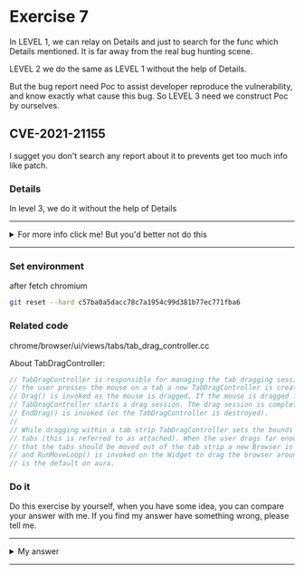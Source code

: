 # Exercise 7

In LEVEL 1, we can relay on Details and just to search for the func which Details mentioned. It is far away from the real bug hunting scene.

LEVEL 2 we do the same as LEVEL 1 without the help of Details.

But the bug report need Poc to assist developer reproduce the vulnerability, and know exactly what cause this bug. So LEVEL 3 need we construct Poc by ourselves.

## CVE-2021-21155
I sugget you don't search any report about it to prevents get too much info like patch.



### Details

In level 3, we do it without the help of Details


---------

<details>
  <summary>For more info click me! But you'd better not do this</summary>

  https://bugs.chromium.org/p/chromium/issues/detail?id=1175500

</details>

--------

### Set environment

after fetch chromium
```sh
git reset --hard c57ba0a5dacc78c7a1954c99d381b77ec771fba6
```



### Related code

chrome/browser/ui/views/tabs/tab_drag_controller.cc

About TabDragController:
```c++
// TabDragController is responsible for managing the tab dragging session. When
// the user presses the mouse on a tab a new TabDragController is created and
// Drag() is invoked as the mouse is dragged. If the mouse is dragged far enough
// TabDragController starts a drag session. The drag session is completed when
// EndDrag() is invoked (or the TabDragController is destroyed).
//
// While dragging within a tab strip TabDragController sets the bounds of the
// tabs (this is referred to as attached). When the user drags far enough such
// that the tabs should be moved out of the tab strip a new Browser is created
// and RunMoveLoop() is invoked on the Widget to drag the browser around. This
// is the default on aura.
```

### Do it
Do this exercise by yourself, when you have some idea, you can compare your answer with me. If you find my answer have something wrong, please tell me.


---------

<details>
  <summary>My answer</summary>


  ```c++
void TabDragController::RevertDragAt(size_t drag_index) {
  DCHECK_NE(current_state_, DragState::kNotStarted);
  DCHECK(source_context_);

  base::AutoReset<bool> setter(&is_mutating_, true);
  TabDragData* data = &(drag_data_[drag_index]);
  int target_index = data->source_model_index;
  if (attached_context_) {
    int index = attached_context_->GetTabStripModel()->GetIndexOfWebContents(
        data->contents);
    if (attached_context_ != source_context_) {
      // The Tab was inserted into another TabDragContext. We need to
      // put it back into the original one.
      std::unique_ptr<content::WebContents> detached_web_contents =
          attached_context_->GetTabStripModel()->DetachWebContentsAt(index);
      // TODO(beng): (Cleanup) seems like we should use Attach() for this
      //             somehow.
      source_context_->GetTabStripModel()->InsertWebContentsAt(
          target_index, std::move(detached_web_contents),
          (data->pinned ? TabStripModel::ADD_PINNED : 0));
    } else {
      // The Tab was moved within the TabDragContext where the drag
      // was initiated. Move it back to the starting location.

      // If the target index is to the right, then other unreverted tabs are
      // occupying indices between this tab and the target index. Those
      // unreverted tabs will later be reverted to the right of the target
      // index, so we skip those indices.
      if (target_index > index) {
        for (size_t i = drag_index + 1; i < drag_data_.size(); ++i) {
          if (drag_data_[i].contents)
            ++target_index;
        }
      }
      source_context_->GetTabStripModel()->MoveWebContentsAt(   [1]
          index, target_index, false);
    }
  } else {
    // The Tab was detached from the TabDragContext where the drag
    // began, and has not been attached to any other TabDragContext.
    // We need to put it back into the source TabDragContext.
    source_context_->GetTabStripModel()->InsertWebContentsAt(
        target_index, std::move(data->owned_contents),
        (data->pinned ? TabStripModel::ADD_PINNED : 0));
  }
  source_context_->GetTabStripModel()->UpdateGroupForDragRevert(
      target_index,
      data->tab_group_data.has_value()
          ? base::Optional<tab_groups::TabGroupId>{data->tab_group_data.value()
                                                       .group_id}
          : base::nullopt,
      data->tab_group_data.has_value()
          ? base::Optional<
                tab_groups::TabGroupVisualData>{data->tab_group_data.value()
                                                    .group_visual_data}
          : base::nullopt);
}
  ```
  [1] We can get info about these conditions judged by `if` from comment, `MoveWebContentsAt` do just like its name.
  ```c++
int TabStripModel::MoveWebContentsAt(int index,
                                     int to_position,
                                     bool select_after_move) {
  ReentrancyCheck reentrancy_check(&reentrancy_guard_);

  CHECK(ContainsIndex(index));

  to_position = ConstrainMoveIndex(to_position, IsTabPinned(index));   [2]

  if (index == to_position)
    return to_position;       [3]

  MoveWebContentsAtImpl(index, to_position, select_after_move);
  EnsureGroupContiguity(to_position);

  return to_position;
}
  ```

  [2] `to_position` is `target_index`, and it has been chenged, [3] return the `to_position` which has been chenged, we should assign it back to `target_index`. But in truth, we don't.

  ```c++
if (target_index > index) {
  for (size_t i = drag_index + 1; i < drag_data_.size(); ++i) {
    if (drag_data_[i].contents)
      ++target_index;
  }
}
source_context_->GetTabStripModel()->MoveWebContentsAt(    // The return value should assign to target_index
    index, target_index, false);
  ```
</details>

--------
